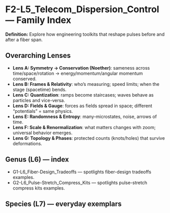 # F2-L5_Telecom_Dispersion_Control — Family Index
**Definition:** Explore how engineering toolkits that reshape pulses before and after a fiber span.

## Overarching Lenses

- **Lens A: Symmetry -> Conservation (Noether)**: sameness across time/space/rotation → energy/momentum/angular momentum conserved.
- **Lens B: Frames & Relativity**: who’s measuring; speed limits; when the stage (spacetime) bends.
- **Lens C: Quantization**: ramps become staircases; waves behave as particles and vice-versa.
- **Lens D: Fields & Gauge**: forces as fields spread in space; different “potentials” = same physics.
- **Lens E: Randomness & Entropy**: many-microstates, noise, arrows of time.
- **Lens F: Scale & Renormalization**: what matters changes with zoom; universal behavior emerges.
- **Lens G: Topology & Phases**: protected counts (knots/holes) that survive deformations.

## Genus (L6) — index
- G1-L6_Fiber-Design_Tradeoffs — spotlights fiber-design tradeoffs examples.
- G2-L6_Pulse-Stretch_Compress_Kits — spotlights pulse-stretch compress kits examples.

## Species (L7) — everyday exemplars
